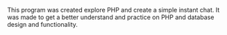 This program was created explore PHP and create a simple instant chat.  It was made to get a better understand and practice on PHP and database design and functionality.
